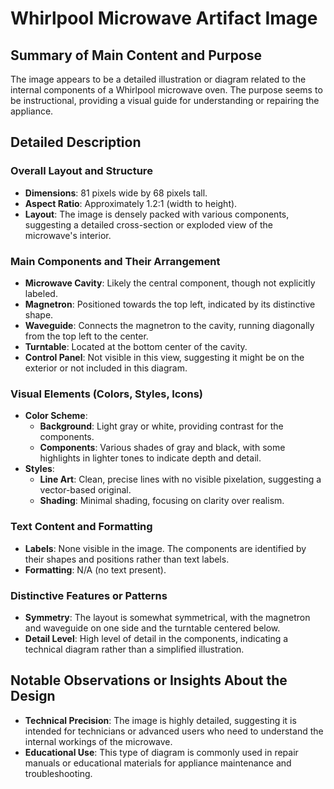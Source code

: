 # Whirlpool Microwave Artifact Image

## Summary of Main Content and Purpose
The image appears to be a detailed illustration or diagram related to the internal components of a Whirlpool microwave oven. The purpose seems to be instructional, providing a visual guide for understanding or repairing the appliance.

## Detailed Description

### Overall Layout and Structure
- **Dimensions**: 81 pixels wide by 68 pixels tall.
- **Aspect Ratio**: Approximately 1.2:1 (width to height).
- **Layout**: The image is densely packed with various components, suggesting a detailed cross-section or exploded view of the microwave's interior.

### Main Components and Their Arrangement
- **Microwave Cavity**: Likely the central component, though not explicitly labeled.
- **Magnetron**: Positioned towards the top left, indicated by its distinctive shape.
- **Waveguide**: Connects the magnetron to the cavity, running diagonally from the top left to the center.
- **Turntable**: Located at the bottom center of the cavity.
- **Control Panel**: Not visible in this view, suggesting it might be on the exterior or not included in this diagram.

### Visual Elements (Colors, Styles, Icons)
- **Color Scheme**:
  - **Background**: Light gray or white, providing contrast for the components.
  - **Components**: Various shades of gray and black, with some highlights in lighter tones to indicate depth and detail.
- **Styles**:
  - **Line Art**: Clean, precise lines with no visible pixelation, suggesting a vector-based original.
  - **Shading**: Minimal shading, focusing on clarity over realism.

### Text Content and Formatting
- **Labels**: None visible in the image. The components are identified by their shapes and positions rather than text labels.
- **Formatting**: N/A (no text present).

### Distinctive Features or Patterns
- **Symmetry**: The layout is somewhat symmetrical, with the magnetron and waveguide on one side and the turntable centered below.
- **Detail Level**: High level of detail in the components, indicating a technical diagram rather than a simplified illustration.

## Notable Observations or Insights About the Design
- **Technical Precision**: The image is highly detailed, suggesting it is intended for technicians or advanced users who need to understand the internal workings of the microwave.
- **Educational Use**: This type of diagram is commonly used in repair manuals or educational materials for appliance maintenance and troubleshooting.